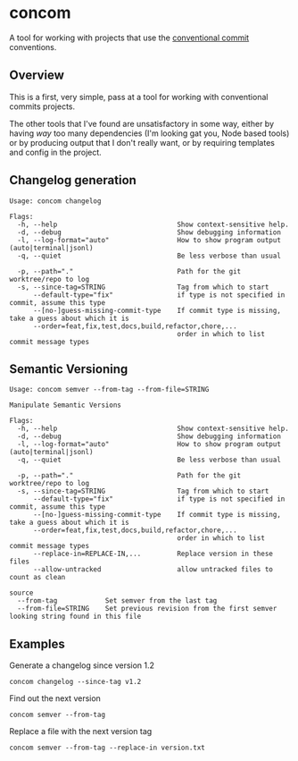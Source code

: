 # concom

A tool for working with projects that use the [conventional commit](https://www.conventionalcommits.org/) conventions.

## Overview

This is a first, very simple, pass at a tool for working with conventional commits projects.

The other tools that I've found are unsatisfactory in some way, either by having *way* too many
dependencies (I'm looking gat you, Node based tools) or by producing output that I don't really want,
or by requiring templates and config in the project.

## Changelog generation

```text
Usage: concom changelog

Flags:
  -h, --help                              Show context-sensitive help.
  -d, --debug                             Show debugging information
  -l, --log-format="auto"                 How to show program output (auto|terminal|jsonl)
  -q, --quiet                             Be less verbose than usual

  -p, --path="."                          Path for the git worktree/repo to log
  -s, --since-tag=STRING                  Tag from which to start
      --default-type="fix"                if type is not specified in commit, assume this type
      --[no-]guess-missing-commit-type    If commit type is missing, take a guess about which it is
      --order=feat,fix,test,docs,build,refactor,chore,...
                                          order in which to list commit message types
  ```

## Semantic Versioning

```text
Usage: concom semver --from-tag --from-file=STRING

Manipulate Semantic Versions

Flags:
  -h, --help                              Show context-sensitive help.
  -d, --debug                             Show debugging information
  -l, --log-format="auto"                 How to show program output (auto|terminal|jsonl)
  -q, --quiet                             Be less verbose than usual

  -p, --path="."                          Path for the git worktree/repo to log
  -s, --since-tag=STRING                  Tag from which to start
      --default-type="fix"                if type is not specified in commit, assume this type
      --[no-]guess-missing-commit-type    If commit type is missing, take a guess about which it is
      --order=feat,fix,test,docs,build,refactor,chore,...
                                          order in which to list commit message types
      --replace-in=REPLACE-IN,...         Replace version in these files
      --allow-untracked                   allow untracked files to count as clean

source
  --from-tag            Set semver from the last tag
  --from-file=STRING    Set previous revision from the first semver looking string found in this file
```

## Examples

Generate a changelog since version 1.2

```text
concom changelog --since-tag v1.2
```

Find out the next version
```text
concom semver --from-tag
```

Replace a file with the next version tag
```text
concom semver --from-tag --replace-in version.txt
```